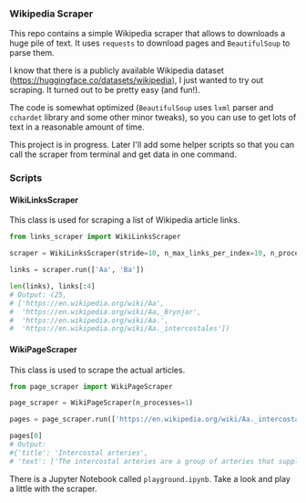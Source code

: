 ### Wikipedia Scraper

This repo contains a simple Wikipedia scraper that allows to downloads a huge pile of text. It uses `requests` to download pages and `BeautifulSoup` to parse them.

I know that there is a publicly available Wikipedia dataset (https://huggingface.co/datasets/wikipedia), I just wanted to try out scraping. It turned out to be pretty easy (and fun!).

The code is somewhat optimized (`BeautifulSoup` uses `lxml` parser and `cchardet` library and some other minor tweaks), so you can use to get lots of text in a reasonable amount of time.

This project is in progress. Later I'll add some helper scripts so that you can call the scraper from terminal and get data in one command.

### Scripts

#### WikiLinksScraper

This class is used for scraping a list of Wikipedia article links.

```python
from links_scraper import WikiLinksScraper

scraper = WikiLinksScraper(stride=10, n_max_links_per_index=10, n_processes=2)

links = scraper.run(['Aa', 'Ba'])

len(links), links[:4]
# Output: (25,
# ['https://en.wikipedia.org/wiki/Aa',
#  'https://en.wikipedia.org/wiki/Aa,_Brynjar',
#  'https://en.wikipedia.org/wiki/Aa.',
#  'https://en.wikipedia.org/wiki/Aa._intercostales'])
```

#### WikiPageScraper

This class is used to scrape the actual articles.

```python
from page_scraper import WikiPageScraper

page_scraper = WikiPageScraper(n_processes=1)

pages = page_scraper.run(['https://en.wikipedia.org/wiki/Aa._intercostales'])

pages[0]
# Output:
#{'title': 'Intercostal arteries',
# 'text': ['The intercostal arteries are a group of arteries that supply the area between the ribs ("costae"), called the intercostal space. The highest intercostal artery (supreme intercostal artery or superior intercostal artery) is an artery in the human body that usually gives rise to the first and second posterior intercostal arteries, which supply blood to their corresponding intercostal space.  It usually arises from the costocervical trunk, which is a branch of the subclavian artery.  Some anatomists may contend that there is no supreme intercostal artery, only a supreme intercostal vein.', ...
```

There is a Jupyter Notebook called `playground.ipynb`. Take a look and play a little with the scraper.
